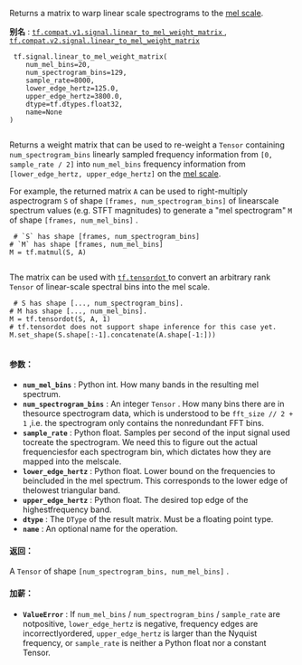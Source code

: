 Returns a matrix to warp linear scale spectrograms to the [mel scale](https://en.wikipedia.org/wiki/Mel_scale).

**别名** : [ `tf.compat.v1.signal.linear_to_mel_weight_matrix` ](/api_docs/python/tf/signal/linear_to_mel_weight_matrix), [ `tf.compat.v2.signal.linear_to_mel_weight_matrix` ](/api_docs/python/tf/signal/linear_to_mel_weight_matrix)

```
 tf.signal.linear_to_mel_weight_matrix(
    num_mel_bins=20,
    num_spectrogram_bins=129,
    sample_rate=8000,
    lower_edge_hertz=125.0,
    upper_edge_hertz=3800.0,
    dtype=tf.dtypes.float32,
    name=None
)
 
```

Returns a weight matrix that can be used to re-weight a  `Tensor`  containing `num_spectrogram_bins`  linearly sampled frequency information from `[0, sample_rate / 2]`  into  `num_mel_bins`  frequency information from `[lower_edge_hertz, upper_edge_hertz]`  on the [mel scale](https://en.wikipedia.org/wiki/Mel_scale).

For example, the returned matrix  `A`  can be used to right-multiply aspectrogram  `S`  of shape  `[frames, num_spectrogram_bins]`  of linearscale spectrum values (e.g. STFT magnitudes) to generate a "mel spectrogram" `M`  of shape  `[frames, num_mel_bins]` .

```
 # `S` has shape [frames, num_spectrogram_bins]
# `M` has shape [frames, num_mel_bins]
M = tf.matmul(S, A)
 
```

The matrix can be used with [ `tf.tensordot` ](https://tensorflow.google.cn/api_docs/python/tf/tensordot) to convert an arbitrary rank `Tensor`  of linear-scale spectral bins into the mel scale.

```
 # S has shape [..., num_spectrogram_bins].
# M has shape [..., num_mel_bins].
M = tf.tensordot(S, A, 1)
# tf.tensordot does not support shape inference for this case yet.
M.set_shape(S.shape[:-1].concatenate(A.shape[-1:]))
 
```

#### 参数：
- **`num_mel_bins`** : Python int. How many bands in the resulting mel spectrum.
- **`num_spectrogram_bins`** : An integer  `Tensor` . How many bins there are in thesource spectrogram data, which is understood to be  `fft_size // 2 + 1` ,i.e. the spectrogram only contains the nonredundant FFT bins.
- **`sample_rate`** : Python float. Samples per second of the input signal used tocreate the spectrogram. We need this to figure out the actual frequenciesfor each spectrogram bin, which dictates how they are mapped into the melscale.
- **`lower_edge_hertz`** : Python float. Lower bound on the frequencies to beincluded in the mel spectrum. This corresponds to the lower edge of thelowest triangular band.
- **`upper_edge_hertz`** : Python float. The desired top edge of the highestfrequency band.
- **`dtype`** : The  `DType`  of the result matrix. Must be a floating point type.
- **`name`** : An optional name for the operation.


#### 返回：
A  `Tensor`  of shape  `[num_spectrogram_bins, num_mel_bins]` .

#### 加薪：
- **`ValueError`** : If  `num_mel_bins` / `num_spectrogram_bins` / `sample_rate`  are notpositive,  `lower_edge_hertz`  is negative, frequency edges are incorrectlyordered,  `upper_edge_hertz`  is larger than the Nyquist frequency, or `sample_rate`  is neither a Python float nor a constant Tensor.
